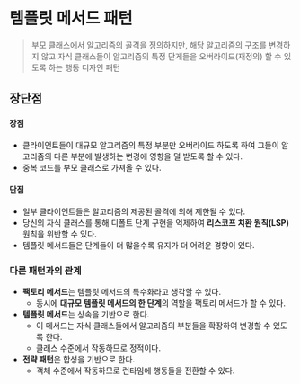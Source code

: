 # 템플릿 메서드 패턴
> 부모 클래스에서 알고리즘의 골격을 정의하지만, 해당 알고리즘의 구조를 변경하지 않고 자식 클래스들이 알고리즘의 특정 단게들을 오버라이드(재정의) 할 수 있도록 하는 행동 디자인 패턴

## 장단점
#### 장점
- 클라이언트들이 대규모 알고리즘의 특정 부분만 오버라이드 하도록 하여 그들이 알고리즘의 다른 부분에 발생하는 변경에 영향을 덜 받도록 할 수 있다.
- 중복 코드를 부모 클래스로 가져올 수 있다.
#### 단점
- 일부 클라이언트들은 알고리즘의 제공된 골격에 의해 제한될 수 있다.
- 당신의 자식 클래스를 통해 디폴트 단계 구현을 억제하여 **리스코프 치환 원칙(LSP)** 원칙을 위반할 수 있다.
- 템플릿 메서드들은 단계들이 더 많을수록 유지가 더 어려운 경향이 있다.

### 다른 패턴과의 관계
- **팩토리 메서드**는 템플릿 메서드의 특수화라고 생각할 수 있다.
  - 동시에 **대규모 템플릿 메서드의 한 단계**의 역할을 팩토리 메서드가 할 수 있다.
- **템플릿 메서드**는 상속을 기반으로 한다.
  - 이 메서드는 자식 클래스들에서 알고리즘의 부분들을 확장하여 변경할 수 있도록 한다.
  - 클래스 수준에서 작동하므로 정적이다.
- **전략 패턴**은 합성을 기반으로 한다.
  - 객체 수준에서 작동하므로 런타임에 행동들을 전환할 수 있다.

